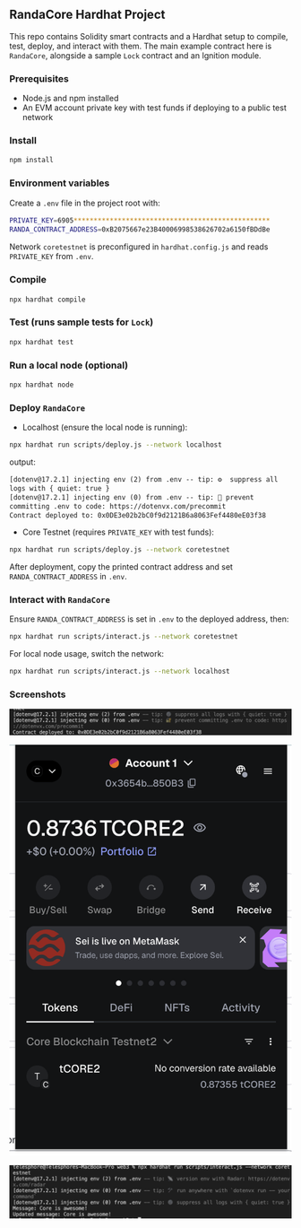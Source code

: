 ## RandaCore Hardhat Project

This repo contains Solidity smart contracts and a Hardhat setup to compile, test, deploy, and interact with them. The main example contract here is `RandaCore`, alongside a sample `Lock` contract and an Ignition module.

### Prerequisites

- Node.js and npm installed
- An EVM account private key with test funds if deploying to a public test network

### Install

```bash
npm install
```

### Environment variables

Create a `.env` file in the project root with:

```bash
PRIVATE_KEY=6905*************************************************
RANDA_CONTRACT_ADDRESS=0xB2075667e23B40006998538626702a6150fBDdBe
```

Network `coretestnet` is preconfigured in `hardhat.config.js` and reads `PRIVATE_KEY` from `.env`.

### Compile

```bash
npx hardhat compile
```

### Test (runs sample tests for `Lock`)

```bash
npx hardhat test
```

### Run a local node (optional)

```bash
npx hardhat node
```

### Deploy `RandaCore`

- Localhost (ensure the local node is running):

```bash
npx hardhat run scripts/deploy.js --network localhost
```

 output:

```text
[dotenv@17.2.1] injecting env (2) from .env -- tip: ⚙️  suppress all logs with { quiet: true }
[dotenv@17.2.1] injecting env (0) from .env -- tip: 🔐 prevent committing .env to code: https://dotenvx.com/precommit
Contract deployed to: 0x0DE3e02b2bC0f9d2121B6a8063Fef4480eE03f38
```

- Core Testnet (requires `PRIVATE_KEY` with test funds):

```bash
npx hardhat run scripts/deploy.js --network coretestnet
```

After deployment, copy the printed contract address and set `RANDA_CONTRACT_ADDRESS` in `.env`.

### Interact with `RandaCore`

Ensure `RANDA_CONTRACT_ADDRESS` is set in `.env` to the deployed address, then:

```bash
npx hardhat run scripts/interact.js --network coretestnet
```

For local node usage, switch the network:

```bash
npx hardhat run scripts/interact.js --network localhost
```

### Screenshots

![RandaCore Screenshot](./Screenshot%202025-08-12%20at%2003.02.38.png)

![RandaCore Screenshot 2](./Screenshot%202025-08-12%20at%2003.13.16.png)

![RandaCore Screenshot 3](./Screenshot%202025-08-12%20at%2003.16.28.png)
